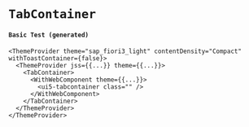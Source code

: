 # `TabContainer`

#### `Basic Test (generated)`

```
<ThemeProvider theme="sap_fiori3_light" contentDensity="Compact" withToastContainer={false}>
  <ThemeProvider jss={{...}} theme={{...}}>
    <TabContainer>
      <WithWebComponent theme={{...}}>
        <ui5-tabcontainer class="" />
      </WithWebComponent>
    </TabContainer>
  </ThemeProvider>
</ThemeProvider>
```

